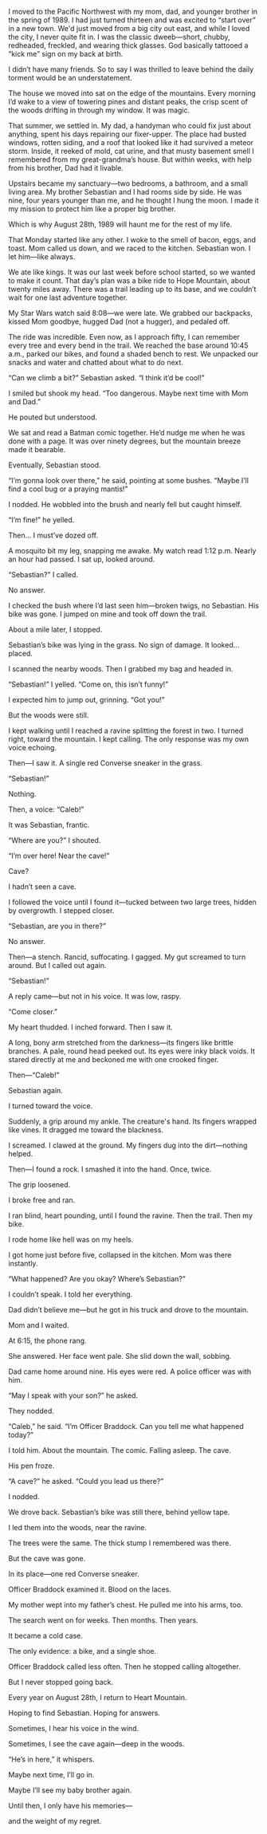 I moved to the Pacific Northwest with my mom, dad, and younger brother in the spring of 1989. I had just turned thirteen and was excited to “start over” in a new town. We'd just moved from a big city out east, and while I loved the city, I never quite fit in. I was the classic dweeb—short, chubby, redheaded, freckled, and wearing thick glasses. God basically tattooed a “kick me” sign on my back at birth.

I didn’t have many friends. So to say I was thrilled to leave behind the daily torment would be an understatement.

The house we moved into sat on the edge of the mountains. Every morning I’d wake to a view of towering pines and distant peaks, the crisp scent of the woods drifting in through my window. It was magic.

That summer, we settled in. My dad, a handyman who could fix just about anything, spent his days repairing our fixer-upper. The place had busted windows, rotten siding, and a roof that looked like it had survived a meteor storm. Inside, it reeked of mold, cat urine, and that musty basement smell I remembered from my great-grandma’s house. But within weeks, with help from his brother, Dad had it livable.

Upstairs became my sanctuary—two bedrooms, a bathroom, and a small living area. My brother Sebastian and I had rooms side by side. He was nine, four years younger than me, and he thought I hung the moon. I made it my mission to protect him like a proper big brother.

Which is why August 28th, 1989 will haunt me for the rest of my life.

That Monday started like any other. I woke to the smell of bacon, eggs, and toast. Mom called us down, and we raced to the kitchen. Sebastian won. I let him—like always.

We ate like kings. It was our last week before school started, so we wanted to make it count. That day’s plan was a bike ride to Hope Mountain, about twenty miles away. There was a trail leading up to its base, and we couldn’t wait for one last adventure together.

My Star Wars watch said 8:08—we were late. We grabbed our backpacks, kissed Mom goodbye, hugged Dad (not a hugger), and pedaled off.

The ride was incredible. Even now, as I approach fifty, I can remember every tree and every bend in the trail. We reached the base around 10:45 a.m., parked our bikes, and found a shaded bench to rest. We unpacked our snacks and water and chatted about what to do next.

“Can we climb a bit?” Sebastian asked. “I think it’d be cool!”

I smiled but shook my head. “Too dangerous. Maybe next time with Mom and Dad.”

He pouted but understood.

We sat and read a Batman comic together. He’d nudge me when he was done with a page. It was over ninety degrees, but the mountain breeze made it bearable.

Eventually, Sebastian stood.

“I’m gonna look over there,” he said, pointing at some bushes. “Maybe I’ll find a cool bug or a praying mantis!”

I nodded. He wobbled into the brush and nearly fell but caught himself.

“I’m fine!” he yelled.

Then… I must’ve dozed off.

A mosquito bit my leg, snapping me awake. My watch read 1:12 p.m. Nearly an hour had passed. I sat up, looked around.

“Sebastian?” I called.

No answer.

I checked the bush where I’d last seen him—broken twigs, no Sebastian. His bike was gone. I jumped on mine and took off down the trail.

About a mile later, I stopped.

Sebastian’s bike was lying in the grass. No sign of damage. It looked… placed.

I scanned the nearby woods. Then I grabbed my bag and headed in.

“Sebastian!” I yelled. “Come on, this isn’t funny!”

I expected him to jump out, grinning. “Got you!”

But the woods were still.

I kept walking until I reached a ravine splitting the forest in two. I turned right, toward the mountain. I kept calling. The only response was my own voice echoing.

Then—I saw it. A single red Converse sneaker in the grass.

“Sebastian!”

Nothing.

Then, a voice: “Caleb!”

It was Sebastian, frantic.

“Where are you?” I shouted.

“I’m over here! Near the cave!”

Cave?

I hadn’t seen a cave.

I followed the voice until I found it—tucked between two large trees, hidden by overgrowth. I stepped closer.

“Sebastian, are you in there?”

No answer.

Then—a stench. Rancid, suffocating. I gagged. My gut screamed to turn around. But I called out again.

“Sebastian!”

A reply came—but not in his voice. It was low, raspy.

“Come closer.”

My heart thudded. I inched forward. Then I saw it.

A long, bony arm stretched from the darkness—its fingers like brittle branches. A pale, round head peeked out. Its eyes were inky black voids. It stared directly at me and beckoned me with one crooked finger.

Then—“Caleb!”

Sebastian again.

I turned toward the voice.

Suddenly, a grip around my ankle. The creature's hand. Its fingers wrapped like vines. It dragged me toward the blackness.

I screamed. I clawed at the ground. My fingers dug into the dirt—nothing helped.

Then—I found a rock. I smashed it into the hand. Once, twice.

The grip loosened.

I broke free and ran.

I ran blind, heart pounding, until I found the ravine. Then the trail. Then my bike.

I rode home like hell was on my heels.

I got home just before five, collapsed in the kitchen. Mom was there instantly.

“What happened? Are you okay? Where’s Sebastian?”

I couldn’t speak. I told her everything.

Dad didn’t believe me—but he got in his truck and drove to the mountain.

Mom and I waited.

At 6:15, the phone rang.

She answered. Her face went pale. She slid down the wall, sobbing.

Dad came home around nine. His eyes were red. A police officer was with him.

“May I speak with your son?” he asked.

They nodded.

“Caleb,” he said. “I’m Officer Braddock. Can you tell me what happened today?”

I told him. About the mountain. The comic. Falling asleep. The cave.

His pen froze.

“A cave?” he asked. “Could you lead us there?”

I nodded.

We drove back. Sebastian’s bike was still there, behind yellow tape.

I led them into the woods, near the ravine.

The trees were the same. The thick stump I remembered was there.

But the cave was gone.

In its place—one red Converse sneaker.

Officer Braddock examined it. Blood on the laces.

My mother wept into my father’s chest. He pulled me into his arms, too.

The search went on for weeks. Then months. Then years.

It became a cold case.

The only evidence: a bike, and a single shoe.

Officer Braddock called less often. Then he stopped calling altogether.

But I never stopped going back.

Every year on August 28th, I return to Heart Mountain.

Hoping to find Sebastian. Hoping for answers.

Sometimes, I hear his voice in the wind.

Sometimes, I see the cave again—deep in the woods.

“He’s in here,” it whispers.

Maybe next time, I’ll go in.

Maybe I’ll see my baby brother again.

Until then, I only have his memories—

and the weight of my regret.